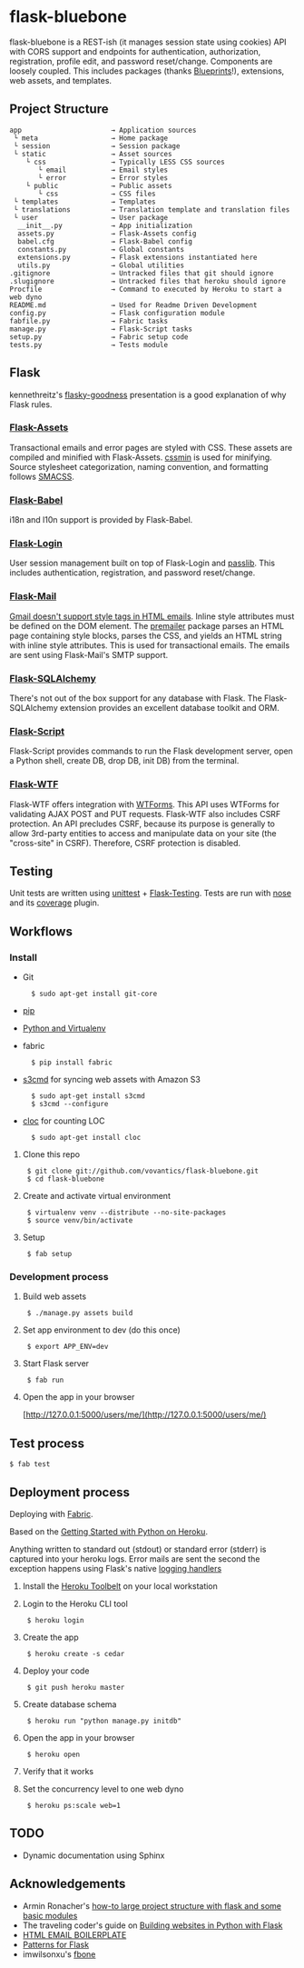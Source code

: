 # flask-bluebone

flask-bluebone is a REST-ish (it manages session state using cookies) API with CORS support and endpoints for authentication, authorization, registration, profile edit, and password reset/change. Components are loosely coupled. This includes packages (thanks [Blueprints](http://flask.pocoo.org/docs/blueprints/)!), extensions, web assets, and templates.

## Project Structure

    app                      → Application sources
     └ meta                  → Home package
     └ session               → Session package
     └ static                → Asset sources
        └ css                → Typically LESS CSS sources
           └ email           → Email styles
           └ error           → Error styles
        └ public             → Public assets
           └ css             → CSS files
     └ templates             → Templates
     └ translations          → Translation template and translation files
     └ user                  → User package
      __init__.py            → App initialization
      assets.py              → Flask-Assets config
      babel.cfg              → Flask-Babel config
      constants.py           → Global constants
      extensions.py          → Flask extensions instantiated here
      utils.py               → Global utilities
    .gitignore               → Untracked files that git should ignore
    .slugignore              → Untracked files that heroku should ignore
    Procfile                 → Command to executed by Heroku to start a web dyno
    README.md                → Used for Readme Driven Development
    config.py                → Flask configuration module
    fabfile.py               → Fabric tasks
    manage.py                → Flask-Script tasks
    setup.py                 → Fabric setup code
    tests.py                 → Tests module

## Flask

kennethreitz's [flasky-goodness](https://speakerdeck.com/kennethreitz/flasky-goodness) presentation is a good explanation of why Flask rules.

### [Flask-Assets](http://elsdoerfer.name/docs/flask-assets/)

Transactional emails and error pages are styled with CSS. These assets are compiled and minified with Flask-Assets. [cssmin](https://npmjs.org/package/cssmin) is used for minifying. Source stylesheet categorization, naming convention, and formatting follows [SMACSS](http://smacss.com/).

### [Flask-Babel](http://packages.python.org/Flask-Babel/)

i18n and l10n support is provided by Flask-Babel.

### [Flask-Login](http://packages.python.org/Flask-Login/)

User session management built on top of Flask-Login and [passlib](http://pypi.python.org/pypi/passlib). This includes authentication, registration, and password reset/change.

### [Flask-Mail](https://github.com/mattupstate/flask-mail)

[Gmail doesn't support style tags in HTML emails](http://www.campaignmonitor.com/css/). Inline style attributes must be defined on the DOM element.
The [premailer](https://pypi.python.org/pypi/premailer/) package parses an HTML page containing style blocks, parses the CSS, and yields an HTML string with inline style attributes. This is used for transactional emails. The emails are sent using Flask-Mail's SMTP support.

### [Flask-SQLAlchemy](http://packages.python.org/Flask-SQLAlchemy/)

There's not out of the box support for any database with Flask. The Flask-SQLAlchemy extension provides an excellent database toolkit and ORM.

### [Flask-Script](http://flask-script.readthedocs.org/en/latest/index.html)

Flask-Script provides commands to run the Flask development server, open a Python shell, create DB, drop DB, init DB) from the terminal.

### [Flask-WTF](http://pythonhosted.org/Flask-WTF/)

Flask-WTF offers integration with [WTForms](http://wtforms.simplecodes.com/docs/dev/). This API uses WTForms for validating AJAX POST and PUT requests. Flask-WTF also includes CSRF protection. An API precludes CSRF, because its purpose is generally to allow 3rd-party entities to access and manipulate data on your site (the "cross-site" in CSRF). Therefore, CSRF protection is disabled.

## Testing

Unit tests are written using [unittest](http://docs.python.org/library/unittest.html) + [Flask-Testing](http://packages.python.org/Flask-Testing/). Tests are run with [nose](http://nose.readthedocs.org/en/latest/) and its [coverage](http://nedbatchelder.com/code/coverage/) plugin.

## Workflows

### Install

* Git

        $ sudo apt-get install git-core

* [pip](https://python-guide.readthedocs.org/en/latest/)
* [Python and Virtualenv](http://install.python-guide.org/)

* fabric

        $ pip install fabric

* [s3cmd](http://s3tools.org/s3cmd) for syncing web assets with Amazon S3

        $ sudo apt-get install s3cmd
        $ s3cmd --configure

* [cloc](http://cloc.sourceforge.net/) for counting LOC

        $ sudo apt-get install cloc

1. Clone this repo

        $ git clone git://github.com/vovantics/flask-bluebone.git
        $ cd flask-bluebone

1. Create and activate virtual environment

        $ virtualenv venv --distribute --no-site-packages
        $ source venv/bin/activate

1. Setup

        $ fab setup

### Development process

1. Build web assets

        $ ./manage.py assets build

1. Set app environment to dev (do this once)

        $ export APP_ENV=dev

1. Start Flask server

        $ fab run

1. Open the app in your browser

    [http://127.0.0.1:5000/users/me/](http://127.0.0.1:5000/users/me/)

## Test process

    $ fab test

## Deployment process

Deploying with [Fabric](http://flask.pocoo.org/docs/patterns/fabric/).

Based on the [Getting Started with Python on Heroku](http://devcenter.heroku.com/articles/python).

Anything written to standard out (stdout) or standard error (stderr) is captured into your heroku logs. Error mails are sent the second the exception happens using Flask's native [logging handlers](http://flask.pocoo.org/docs/errorhandling/)

1. Install the [Heroku Toolbelt](https://toolbelt.heroku.com/) on your local workstation

1. Login to the Heroku CLI tool

        $ heroku login

1. Create the app

        $ heroku create -s cedar

1. Deploy your code

        $ git push heroku master

1. Create database schema

        $ heroku run "python manage.py initdb"

1. Open the app in your browser

        $ heroku open

1. Verify that it works

1. Set the concurrency level to one web dyno

        $ heroku ps:scale web=1

## TODO

* Dynamic documentation using Sphinx

## Acknowledgements

* Armin Ronacher's [how-to large project structure with flask and some basic modules](https://github.com/mitsuhiko/flask/wiki/Large-app-how-to)
* The traveling coder's guide on [Building websites in Python with Flask](http://maximebf.com/blog/2012/10/building-websites-in-python-with-flask)
* [HTML EMAIL BOILERPLATE](http://htmlemailboilerplate.com/)
* [Patterns for Flask](http://flask.pocoo.org/docs/patterns/)
* imwilsonxu's [fbone](https://github.com/imwilsonxu/fbone)